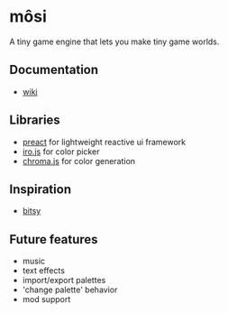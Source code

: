 # môsi

A tiny game engine that lets you make tiny game worlds.

## Documentation
- [wiki](https://github.com/sarahgould/mosi/wiki)

## Libraries
- [preact](https://preactjs.com) for lightweight reactive ui framework
- [iro.js](https://github.com/jaames/iro.js) for color picker
- [chroma.js](https://github.com/gka/chroma.js/) for color generation

## Inspiration
- [bitsy](http://ledoux.io/bitsy/editor.html)

## Future features
- music
- text effects
- import/export palettes
- 'change palette' behavior
- mod support
